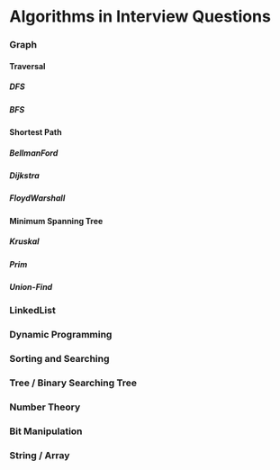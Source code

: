 # Algorithms in Interview Questions

### Graph

#### Traversal
##### DFS
##### BFS

#### Shortest Path
##### BellmanFord
##### Dijkstra
##### FloydWarshall

#### Minimum Spanning Tree
##### Kruskal
##### Prim
##### Union-Find

### LinkedList

### Dynamic Programming

### Sorting and Searching

### Tree / Binary Searching Tree

### Number Theory

### Bit Manipulation

### String / Array
